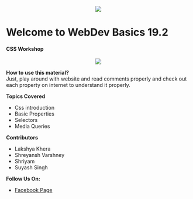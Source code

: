 <center>
<img src="https://developers.google.com/community/dsc/images/dsc_lockup.png">
</center>

# Welcome to WebDev Basics 19.2

<h4>CSS Workshop</h4>
<center>
<img src="https://smallimg.pngkey.com/png/small/141-1415392_css3-css-logo-transparent-background.png">
</center>

**How to use this material?**
<br>
Just, play around with website and read comments properly and check out each property on internet to understand it properly.

**Topics Covered**

 - Css introduction
 - Basic Properties
 - Selectors
 - Media Queries
 
 **Contributors**
  
 - Lakshya Khera
 - Shreyansh Varshney
 - Shriyam
 - Suyash Singh
 
 **Follow Us On:**
 
 - <a href="[https://m.facebook.com/story.php?story_fbid=2423124684437609&id=356477227769042](https://m.facebook.com/story.php?story_fbid=2423124684437609&id=356477227769042)">Facebook Page</a>
